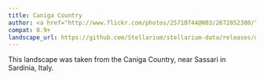 ```yaml
---
title: Caniga Country
author: <a href="http://www.flickr.com/photos/25710744@N03/2672852380/">Andrea Pittalis</a>
compat: 0.9+
landscape_url: https://github.com/Stellarium/stellarium-data/releases/download/landscapes/caniga.zip
---
```

This landscape was taken from the Caniga Country, near Sassari in Sardinia, Italy. 